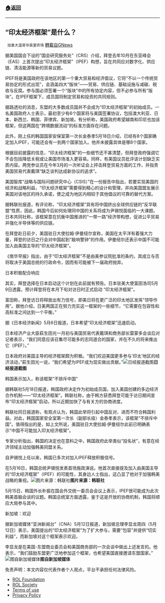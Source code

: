 ###  [:house:返回](README.md)
---


## “印太经济框架”是什么？
` 加拿大温哥华英里农场` [轉載自GNews](https://gnews.org/zh-hans/2556581/)

据美国国会下设的“国会研究服务处”（CRS）介绍，拜登去年10月在东亚峰会（EAS）上首次提出“印太经济框架”（IPEF）构想，旨在共同应对数字化、供应链、清洁能源等新的贸易议题。
 
IPEF将是美国政府在该地区的第一个重大贸易和经济倡议，它将“不以一个传统贸易协定的形式出现”，会涵盖四大“版块”——贸易、供应链、基础设施与减碳、税收与反腐。参与国必须签署一个“版块”中的所有协定内容，但不必参与所有“版块”。在IPEF框架下，成员国将制定贸易和投资的共同规则。
 
据路透社的消息，东盟的大多数成员国并不会成为“印太经济框架”的初始成员。一名美国政府人士表示，最初至少有6个国家将与美国签署协议，包括澳大利亚、日本、新西兰、韩国、菲律宾、新加坡。有分析称，美国政府希望越南和印尼也加该框架，但这两国在“跨境数据流动”的标准方面存在问题。
 
此外，刚上任的韩国国家安保室第一次长金泰孝5月18日介绍，已经有8个国家确定加入IPEF，可能还会有一到两个国家加入。他并未披露具体是哪8个国家。
 
根据目前披露的信息，“印太经济框架”的一些细节还不甚清楚，但拜登政府强调它不会包括降低关税或让美国市场准入更容易。同样，有美国议员批评该计划缺乏实质内容。两党参议员在今年3月的一次听证会上抨击拜登贸易方面的工作，并指责美国贸易代表戴琪“缺乏谈判达成新协议的追求”。
 
美国智库“战略与国际问题研究中心（CSIS）”在一份报告中指出，若要实现美国的经济和战略利益，“印太经济框架”需要得到精心的设计和管理，并向美国盟友展示美国对该地区的持久承诺，使之成为地区内相较于其他倡议的可靠的替代方案。
 
据韩联社报道，有评论称，“印太经济框架”具有将中国挤出全球供应链的“反华联盟”性质，因此，韩国今后如何处理同中国的关系将成为尹锡悦面临的一大课题。日本共同社称，该框架意在抗衡中国推进的“一带一路”经济带构想，促进公平贸易并强化半导体等的供应链。
 
在拜登赴日前夕，美国驻日大使拉姆·伊曼纽尔宣称，美国在太平洋有着强大力量，拜登的访日之行会对中国起到“敲响警钟”的作用。伊曼纽尔还表示中国不可能加入由美国主导的“印太经济框架”。
 
《南华早报》指出，由于“印太经济框架”不是由美参议院批准的条约，其成立与否将取决于美国总统的行政命令，因而有可能被下一届政府抛弃。
 
日本积极配合响应
 
其实，拜登选择在日本启动这个计划在此前就有预告。日本驻美大使富田浩司5月9日透露，预计拜登将在本月下旬对访日时正式启动 “印太经济框架”。
 
富田称，拜登访日将释放出有力信号，即美日将在更广泛的印太地区发挥“领导作用”。据他介绍，日美两国正在努力充实这一框架的一些细节，“它需要在包容性和高标准之间达到一个平衡。”
 
据《日本经济新闻》5月6日报道，日本希望“印太经济框架”迅速启动。
 
日本经济产业大臣萩生田光一月初与美国贸易代表戴琪和商务部长雷蒙多会谈后对记者表示，“我们同意应该召集尽可能多的志同道合的国家，并在不久的将来推出它（IPEF）。”
 
日本政府对美国主导的经济框架颇为积极。“我们欢迎美国更多参与’印太’地区的经济活动，”萩生田光一说，“我们希望为IPEF成为现实做出贡献。”![日经报道截图](https://n.sinaimg.cn/sinakd20220518s/126/w1396h330/20220518/4baa-4e4d0ba1245ca1345e74e6bca2bd8a3c.png)**日经报道截图**
 
韩国表示加入，称该框架“不排斥中国”
 
据韩联社5月18日报道，韩国政府决定作为初始成员国，加入美国创建的多边经济合作机制——“印太经济框架”。韩联社称，由于韩方获悉拜登可能于访日期间宣布“印太经济框架”启动，所以近期加快了与有关方的协商进度。
 
韩联社同日报道称，有观点认为，韩国此举将引起中国反对、进而不符合韩国利益。对此，韩国国家安全室第一次长（副部长级）金泰孝表示，该框架“不排斥中国”。值得指出的是，如上文所说，美国驻日大使拉姆·伊曼纽尔此前已明确表示“中国不可能加入印太经济框架”。
 
专家分析指出，韩国的决定也在意料之中，韩国政府此举类似“投名状”，有意在经济领域主动加强韩美同盟关系。
 
自尹锡悦上任以来，韩国已多次对加入IPEF释放积极信号。
 
在5月16日，韩国总统尹锡悦发表首场施政演说。他首次直接提及加入由美国主导的“印太经济框架”（IPEF）的可能性，其身边人士指出，这凸显了他对于加强韩美战略的重视。![图片来源：韩联社](https://n.sinaimg.cn/sinakd20220518s/166/w1024h742/20220518/674e-25a49e7157ba7294fa56865e138ae4ea.jpg)**图片来源：韩联社**
 
5月15日，韩国外长朴振在国会外交统一委员会会议上表示，IPEF很可能成为此次韩美首脑会谈的议题。韩国总统室方面透露，鉴于这是开放的协商机制，韩国将顺应大局参与其中。
 
新加坡：欢迎
 
据新加坡媒体“亚洲新闻台”（CNA）5月12日报道，新加坡总理李显龙周四（5月12日）表示，美国提出的“印太经济框架”为了扩大参与，需要“包容”并提供“切实利益”，而新加坡对这个框架表示欢迎。
 
李显龙是在美国-东盟商业委员会和美国商务部的一次会谈中做出上述发言的。他表示，“我们鼓励东盟更广泛地参加这个框架，也希望美国直接邀请东盟国家。”![图自新加坡媒体](https://n.sinaimg.cn/sinakd20220518s/498/w830h468/20220518/05be-e7f1a64c60eab91c34bcddb11d7f75cb.jpg)**图自新加坡媒体**

免责声明：本文内容仅代表作者个人观点，平台不承担任何法律风险。
  
- [ROL Foundation](https://rolfoundation.org/)
- [ROL Society](https://rolsociety.org/)
- [Terms of use](https://gnews.org/terms-of-use-3/)
- [Privacy Policy](https://gnews.org/privacy-policy/)
